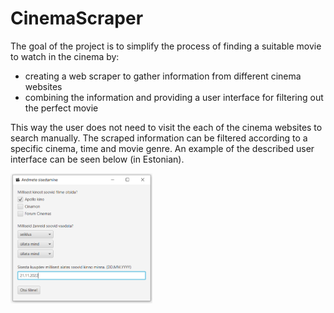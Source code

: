# CinemaScraper

The goal of the project is to simplify the process of finding a suitable movie to watch in the cinema by:

* creating a web scraper to gather information from different cinema websites
* combining the information and providing a user interface for filtering out the perfect movie

This way the user does not need to visit the each of the cinema websites to search manually. The scraped information can be filtered according to a specific cinema, time and movie genre. An example of the described user interface can be seen below (in Estonian).

<img src="ui.PNG" width=45% height=50%>
